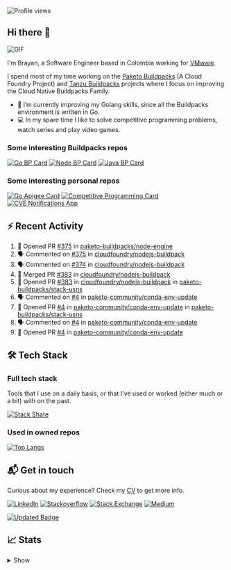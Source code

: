 ![Profile views](https://gpvc.arturio.dev/brayanhenao)

## Hi there 👋

<img alt="GIF" src="https://i.pinimg.com/originals/e4/26/70/e426702edf874b181aced1e2fa5c6cde.gif" />  


I'm Brayan, a Software Engineer based in Colombia working for [VMware](https://www.vmware.com/).

I spend most of my time working on the [Paketo Buildpacks](https://paketo.io/) (A Cloud Foundry Project)
and [Tanzu Buildpacks](https://tanzu.vmware.com/components/buildpacks) projects where I focus on improving the Cloud
Native Buildpacks Family.

- 🌱 I’m currently improving my Golang skills, since all the Buildpacks environment is written in Go.
- 💻 In my spare time I like to solve competitive programming problems, watch series and play video games.

### Some interesting Buildpacks repos

[![Go BP Card](https://github-readme-stats.vercel.app/api/pin/?username=paketo-buildpacks&repo=go&show_owner=true)](https://github.com/paketo-buildpacks/go)
[![Node BP Card](https://github-readme-stats.vercel.app/api/pin/?username=paketo-buildpacks&repo=nodejs&show_owner=true)](https://github.com/paketo-buildpacks/nodejs)
[![Java BP Card](https://github-readme-stats.vercel.app/api/pin/?username=paketo-buildpacks&repo=java&show_owner=true)](https://github.com/paketo-buildpacks/java)

### Some interesting personal repos

[![Go Apigee Card](https://github-readme-stats.vercel.app/api/pin/?username=brayanhenao&repo=go-apigee-edge)](https://github.com/brayanhenao/go-apigee-edge)
[![Competitive Programming Card](https://github-readme-stats.vercel.app/api/pin/?username=brayanhenao&repo=competitive-programming)](https://github.com/brayanhenao/competitive-programming)
[![CVE Notifications App](https://github-readme-stats.vercel.app/api/pin/?username=brayanhenao&repo=cve-notifications-app)](https://github.com/brayanhenao/cve-notifications-app)

## ⚡️ Recent Activity

<!--START_SECTION:activity-->

1. 💪 Opened PR [#375](https://github.com/paketo-buildpacks/node-engine/pull/375) in [paketo-buildpacks/node-engine](https://github.com/paketo-buildpacks/node-engine)
2. 🗣 Commented on [#375](https://github.com/cloudfoundry/nodejs-buildpack/issues/375) in [cloudfoundry/nodejs-buildpack](https://github.com/cloudfoundry/nodejs-buildpack)
3. 🗣 Commented on [#374](https://github.com/cloudfoundry/nodejs-buildpack/issues/374) in [cloudfoundry/nodejs-buildpack](https://github.com/cloudfoundry/nodejs-buildpack)
4. 🎉 Merged PR [#383](https://github.com/cloudfoundry/nodejs-buildpack/pull/383) in [cloudfoundry/nodejs-buildpack](https://github.com/cloudfoundry/nodejs-buildpack)
5. 💪 Opened PR [#383](https://github.com/cloudfoundry/nodejs-buildpack/pull/383) in [cloudfoundry/nodejs-buildpack](https://github.com/cloudfoundry/nodejs-buildpack)
   in [paketo-buildpacks/stack-usns](https://github.com/paketo-buildpacks/stack-usns)
4. 🗣 Commented on [#4](https://github.com/paketo-community/conda-env-update/issues/4)
   in [paketo-community/conda-env-update](https://github.com/paketo-community/conda-env-update)
5. 💪 Opened PR [#4](https://github.com/paketo-community/conda-env-update/pull/4)
   in [paketo-community/conda-env-update](https://github.com/paketo-community/conda-env-update)
   in [paketo-buildpacks/stack-usns](https://github.com/paketo-buildpacks/stack-usns)
4. 🗣 Commented on [#4](https://github.com/paketo-community/conda-env-update/issues/4)
   in [paketo-community/conda-env-update](https://github.com/paketo-community/conda-env-update)
5. 💪 Opened PR [#4](https://github.com/paketo-community/conda-env-update/pull/4)
   in [paketo-community/conda-env-update](https://github.com/paketo-community/conda-env-update)

<!--END_SECTION:activity-->

## 🛠 Tech Stack

### Full tech stack

Tools that I use on a daily basis, or that I've used or worked (either much or a bit) with on the past.

[![Stack Share](https://img.shields.io/badge/Stack%20Share-0690FA.svg?&style=for-the-badge&logo=stackshare&logoColor=white)](https://stackshare.io/bhenao6/mystack)

### Used in owned repos

[![Top Langs](https://github-readme-stats.vercel.app/api/top-langs/?username=brayanhenao&layout=compact&langs_count=10)](https://github.com/anuraghazra/github-readme-stats)

## 📬 Get in touch

Curious about my experience? Check my [CV](resources/Brayan%20Henao%20CV.pdf) to get more info.

[![LinkedIn](https://img.shields.io/badge/linkedin-%230077B5.svg?&style=for-the-badge&logo=linkedin&logoColor=white)](https://www.linkedin.com/in/bhenao6/)
[![Stackoverflow](https://img.shields.io/badge/-F58025.svg?&style=for-the-badge&logo=stackoverflow&logoColor=white)](https://stackoverflow.com/users/5371842/brayan-henao)
[![Stack Exchange](https://img.shields.io/badge/-1E5397.svg?&style=for-the-badge&logo=stackexchange)](https://stackexchange.com/users/7008058/brayan-henao)
[![Medium](https://img.shields.io/badge/medium-%2312100E.svg?&style=for-the-badge&logo=medium&logoColor=white)](https://medium.com/@bhenao6)

[![Updated Badge](https://badges.pufler.dev/updated/brayanhenao/brayanhenao)](https://badges.pufler.dev)

## 📈 Stats

<details>
  <summary>Show</summary>

[![Brayan's github stats](https://github-readme-stats.vercel.app/api?username=brayanhenao&count_private=true&show_icons=true&theme=vue-dark)](https://github.com/anuraghazra/github-readme-stats)

<!--START_SECTION:waka-->
![Lines of code](https://img.shields.io/badge/From%20Hello%20World%20I%27ve%20Written-318296%20lines%20of%20code-blue)

**🐱 My GitHub Data** 

> 🏆 524 Contributions in the Year 2021
 > 
> 📦 86.3 kB Used in GitHub's Storage 
 > 
> 💼 Opted to Hire
 > 
> 📜 51 Public Repositories 
 > 
> 🔑 15 Private Repositories  
 > 
**I'm an Early 🐤** 

```text
🌞 Morning    81 commits     ███████░░░░░░░░░░░░░░░░░░   30.0% 
🌆 Daytime    167 commits    ███████████████░░░░░░░░░░   61.85% 
🌃 Evening    9 commits      ░░░░░░░░░░░░░░░░░░░░░░░░░   3.33% 
🌙 Night      13 commits     █░░░░░░░░░░░░░░░░░░░░░░░░   4.81%

```
📅 **I'm Most Productive on Tuesday** 

```text
Monday       64 commits     ██████░░░░░░░░░░░░░░░░░░░   23.7% 
Tuesday      78 commits     ███████░░░░░░░░░░░░░░░░░░   28.89% 
Wednesday    54 commits     █████░░░░░░░░░░░░░░░░░░░░   20.0% 
Thursday     30 commits     ██░░░░░░░░░░░░░░░░░░░░░░░   11.11% 
Friday       33 commits     ███░░░░░░░░░░░░░░░░░░░░░░   12.22% 
Saturday     5 commits      ░░░░░░░░░░░░░░░░░░░░░░░░░   1.85% 
Sunday       6 commits      ░░░░░░░░░░░░░░░░░░░░░░░░░   2.22%

```


📊 **This Week I Spent My Time On** 

```text
⌚︎ Time Zone: America/Bogota

💬 Programming Languages: 
sh                       5 hrs 47 mins       █████████████████████████   100.0%

🔥 Editors: 
Zsh                      5 hrs 47 mins       █████████████████████████   100.0%

💻 Operating System: 
Mac                      5 hrs 47 mins       █████████████████████████   100.0%

```

**I Mostly Code in Java** 

```text
Java                     12 repos            ███████░░░░░░░░░░░░░░░░░░   30.0% 
Go                       8 repos             █████░░░░░░░░░░░░░░░░░░░░   20.0% 
JavaScript               7 repos             ████░░░░░░░░░░░░░░░░░░░░░   17.5% 
TypeScript               5 repos             ███░░░░░░░░░░░░░░░░░░░░░░   12.5% 
HTML                     2 repos             █░░░░░░░░░░░░░░░░░░░░░░░░   5.0%

```



 Last Updated on 30/09/2021
<!--END_SECTION:waka-->
</details>
